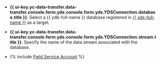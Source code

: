 * **{{ ui-key.yc-data-transfer.data-transfer.console.form.yds.console.form.yds.YDSConnection.database.title }}**: Select a {{ ydb-full-name }} database registered in [{{ yds-full-name }}](../../../../data-streams/) as a target.

* **{{ ui-key.yc-data-transfer.data-transfer.console.form.yds.console.form.yds.YDSConnection.stream.title }}**: Specify the name of the data stream associated with the database.

* {% include [Field Service Account](../../fields/yds/ui/service-account-target.md) %}
